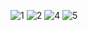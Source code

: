 ![1](https://user-images.githubusercontent.com/81011613/132113123-9000ed5d-2110-40aa-9a49-fc57e031d477.png)
![2](https://user-images.githubusercontent.com/81011613/132113124-20df28d0-c092-4d01-a504-d0d47b142959.png)
![4](https://user-images.githubusercontent.com/81011613/132113164-b73c7a67-2911-4763-b45d-fa4c6a5d1262.png)
![5](https://user-images.githubusercontent.com/81011613/132113165-24e0c7bf-320d-4759-938a-a2eff3f34d18.png)

